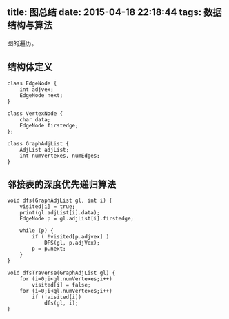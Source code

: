 title: 图总结
date: 2015-04-18 22:18:44
tags: 数据结构与算法
---

图的遍历。

<!--more-->

## 结构体定义

```
class EdgeNode {
	int adjvex;
	EdgeNode next;
}

class VertexNode {
	char data;
	EdgeNode firstedge;
};

class GraphAdjList {
	AdjList adjList;
	int numVertexes, numEdges;
}
```

## 邻接表的深度优先递归算法

```
void dfs(GraphAdjList gl, int i) {
	visited[i] = true;
	print(gl.adjList[i].data);
	EdgeNode p = gl.adjList[i].firstedge;

	while (p) {
		if ( !visited[p.adjvex] )
			DFS(gl, p.adjVex);
		p = p.next;
	}
}

void dfsTraverse(GraphAdjList gl) {
	for (i=0;i<gl.numVertexes;i++)
		visited[i] = false;
	for (i=0;i<gl.numVertexes;i++)
		if (!visited[i])
			dfs(gl, i);
}
```